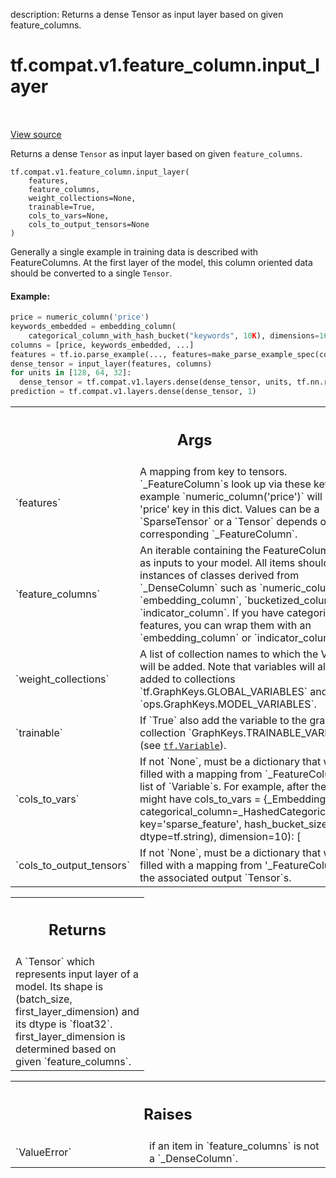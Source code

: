 description: Returns a dense Tensor as input layer based on given feature_columns.

<div itemscope itemtype="http://developers.google.com/ReferenceObject">
<meta itemprop="name" content="tf.compat.v1.feature_column.input_layer" />
<meta itemprop="path" content="Stable" />
</div>

# tf.compat.v1.feature_column.input_layer

<!-- Insert buttons and diff -->

<table class="tfo-notebook-buttons tfo-api nocontent" align="left">

</table>

<a target="_blank" class="external" href="/code/stable/tensorflow/python/feature_column/feature_column.py">View source</a>



Returns a dense `Tensor` as input layer based on given `feature_columns`.

<pre class="devsite-click-to-copy prettyprint lang-py tfo-signature-link">
<code>tf.compat.v1.feature_column.input_layer(
    features,
    feature_columns,
    weight_collections=None,
    trainable=True,
    cols_to_vars=None,
    cols_to_output_tensors=None
)
</code></pre>



<!-- Placeholder for "Used in" -->

Generally a single example in training data is described with FeatureColumns.
At the first layer of the model, this column oriented data should be converted
to a single `Tensor`.

#### Example:



```python
price = numeric_column('price')
keywords_embedded = embedding_column(
    categorical_column_with_hash_bucket("keywords", 10K), dimensions=16)
columns = [price, keywords_embedded, ...]
features = tf.io.parse_example(..., features=make_parse_example_spec(columns))
dense_tensor = input_layer(features, columns)
for units in [128, 64, 32]:
  dense_tensor = tf.compat.v1.layers.dense(dense_tensor, units, tf.nn.relu)
prediction = tf.compat.v1.layers.dense(dense_tensor, 1)
```

<!-- Tabular view -->
 <table class="responsive fixed orange">
<colgroup><col width="214px"><col></colgroup>
<tr><th colspan="2"><h2 class="add-link">Args</h2></th></tr>

<tr>
<td>
`features`
</td>
<td>
A mapping from key to tensors. `_FeatureColumn`s look up via these
keys. For example `numeric_column('price')` will look at 'price' key in
this dict. Values can be a `SparseTensor` or a `Tensor` depends on
corresponding `_FeatureColumn`.
</td>
</tr><tr>
<td>
`feature_columns`
</td>
<td>
An iterable containing the FeatureColumns to use as inputs
to your model. All items should be instances of classes derived from
`_DenseColumn` such as `numeric_column`, `embedding_column`,
`bucketized_column`, `indicator_column`. If you have categorical features,
you can wrap them with an `embedding_column` or `indicator_column`.
</td>
</tr><tr>
<td>
`weight_collections`
</td>
<td>
A list of collection names to which the Variable will be
added. Note that variables will also be added to collections
`tf.GraphKeys.GLOBAL_VARIABLES` and `ops.GraphKeys.MODEL_VARIABLES`.
</td>
</tr><tr>
<td>
`trainable`
</td>
<td>
If `True` also add the variable to the graph collection
`GraphKeys.TRAINABLE_VARIABLES` (see <a href="../../../../tf/Variable.md"><code>tf.Variable</code></a>).
</td>
</tr><tr>
<td>
`cols_to_vars`
</td>
<td>
If not `None`, must be a dictionary that will be filled with a
mapping from `_FeatureColumn` to list of `Variable`s.  For example, after
the call, we might have cols_to_vars =
{_EmbeddingColumn(
  categorical_column=_HashedCategoricalColumn(
    key='sparse_feature', hash_bucket_size=5, dtype=tf.string),
  dimension=10): [<tf.Variable 'some_variable:0' shape=(5, 10),
                  <tf.Variable 'some_variable:1' shape=(5, 10)]}
If a column creates no variables, its value will be an empty list.
</td>
</tr><tr>
<td>
`cols_to_output_tensors`
</td>
<td>
If not `None`, must be a dictionary that will be
filled with a mapping from '_FeatureColumn' to the associated
output `Tensor`s.
</td>
</tr>
</table>



<!-- Tabular view -->
 <table class="responsive fixed orange">
<colgroup><col width="214px"><col></colgroup>
<tr><th colspan="2"><h2 class="add-link">Returns</h2></th></tr>
<tr class="alt">
<td colspan="2">
A `Tensor` which represents input layer of a model. Its shape
is (batch_size, first_layer_dimension) and its dtype is `float32`.
first_layer_dimension is determined based on given `feature_columns`.
</td>
</tr>

</table>



<!-- Tabular view -->
 <table class="responsive fixed orange">
<colgroup><col width="214px"><col></colgroup>
<tr><th colspan="2"><h2 class="add-link">Raises</h2></th></tr>

<tr>
<td>
`ValueError`
</td>
<td>
if an item in `feature_columns` is not a `_DenseColumn`.
</td>
</tr>
</table>

